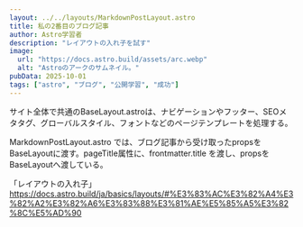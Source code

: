 ```yaml
---
layout: ../../layouts/MarkdownPostLayout.astro
title: 私の2番目のブログ記事
author: Astro学習者
description: "レイアウトの入れ子を試す"
image:
  url: "https://docs.astro.build/assets/arc.webp"
  alt: "Astroのアークのサムネイル。"
pubData: 2025-10-01
tags: ["astro", "ブログ", "公開学習", "成功"]
---
```


サイト全体で共通のBaseLayout.astroは、ナビゲーションやフッター、SEOメタタグ、グローバルスタイル、フォントなどのページテンプレートを処理する。


MarkdownPostLayout.astro では、ブログ記事から受け取ったpropsをBaseLayoutに渡す。pageTitle属性に、frontmatter.title を渡し、propsをBaseLayoutへ渡している。

「レイアウトの入れ子」
https://docs.astro.build/ja/basics/layouts/#%E3%83%AC%E3%82%A4%E3%82%A2%E3%82%A6%E3%83%88%E3%81%AE%E5%85%A5%E3%82%8C%E5%AD%90

